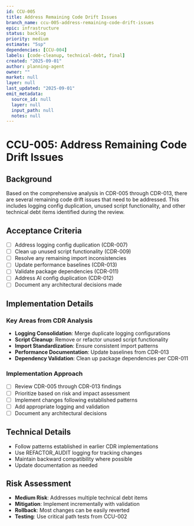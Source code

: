 ```yaml
---
id: CCU-005
title: Address Remaining Code Drift Issues
branch_name: ccu-005-address-remaining-code-drift-issues
epic: infrastructure
status: backlog
priority: medium
estimate: "5sp"
dependencies: [CCU-004]
labels: [code-cleanup, technical-debt, final]
created: "2025-09-01"
author: planning-agent
owner: ""
market: null
layer: null
last_updated: "2025-09-01"
emit_metadata:
  source_id: null
  layer: null
  input_path: null
  notes: null
---
```


# CCU-005: Address Remaining Code Drift Issues

## Background
Based on the comprehensive analysis in CDR-005 through CDR-013, there are several remaining code drift issues that need to be addressed. This includes logging config duplication, unused script functionality, and other technical debt items identified during the review.

## Acceptance Criteria
- [ ] Address logging config duplication (CDR-007)
- [ ] Clean up unused script functionality (CDR-009)
- [ ] Resolve any remaining import inconsistencies
- [ ] Update performance baselines (CDR-013)
- [ ] Validate package dependencies (CDR-011)
- [ ] Address AI config duplication (CDR-012)
- [ ] Document any architectural decisions made

## Implementation Details

### Key Areas from CDR Analysis
- **Logging Consolidation**: Merge duplicate logging configurations
- **Script Cleanup**: Remove or refactor unused script functionality
- **Import Standardization**: Ensure consistent import patterns
- **Performance Documentation**: Update baselines from CDR-013
- **Dependency Validation**: Clean up package dependencies per CDR-011

### Implementation Approach
- [ ] Review CDR-005 through CDR-013 findings
- [ ] Prioritize based on risk and impact assessment
- [ ] Implement changes following established patterns
- [ ] Add appropriate logging and validation
- [ ] Document any architectural decisions

## Technical Details
- Follow patterns established in earlier CDR implementations
- Use REFACTOR_AUDIT logging for tracking changes
- Maintain backward compatibility where possible
- Update documentation as needed

## Risk Assessment
- **Medium Risk**: Addresses multiple technical debt items
- **Mitigation**: Implement incrementally with validation
- **Rollback**: Most changes can be easily reverted
- **Testing**: Use critical path tests from CCU-002
